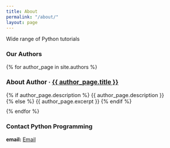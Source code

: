 ```yaml
---
title: About
permalink: "/about/"
layout: page
---
```


Wide range of Python tutorials

### Our Authors

<div class="original_source">
  {% for author_page in site.authors %}
    <div class="linked_post_div" style="margin: 10px 0px; font-size: 14.5px;">
      <article class="post">
        <h3>About Author &middot; <a href="{{ author_page.permalink }}">{{ author_page.title }}</a></h3>
        {% if author_page.description %}
          {{ author_page.description }}
          <br>
        {% else %}
          {{ author_page.excerpt }}
        {% endif %}
      </article>
    </div>
  {% endfor %}
</div>

### Contact Python Programming

**email:** [Email](mailto:pythonprogrammingorg@gmail.com)